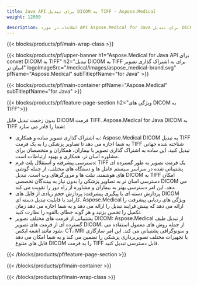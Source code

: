 ```yaml
---
title: Java API برای تبدیل DICOM به TIFF - Aspose.Medical
weight: 12000

description: اطلاعات در مورد API Aspose.Medical for Java برای تبدیل DICOM به TIFF
---
```


{{< blocks/products/pf/main-wrap-class >}}

{{< blocks/products/pf/upper-banner h1="Aspose.Medical for Java API برای convet DICOM به TIFF" h2="تبدیل DICOM به TIFF برای به اشتراک گذاری تصویر اسان تر" logoImageSrc="/medical/images/aspose_medical-brand.svg" pfName="Aspose.Medical" subTitlepfName="for Java" >}}

{{< blocks/products/pf/main-container pfName="Aspose.Medical" subTitlepfName="for Java" >}}

{{< blocks/products/pf/feature-page-section h2="ویژگی های DICOM به TIFF">}}

<p>بدون زحمت تبدیل فایل DICOM فرمت TIFF. Aspose.Medical for Java DICOM به TIFF شما را قادر می سازد:</p>

<ul>
<li>به اشتراک گذاری تصویر ساده و همکاری: Aspose.Medical DICOM به تبدیل TIFF به شما اجازه می دهد تا تصاویر پزشکی را به یک فرمت TIFF شناخته شده جهانی تبدیل کنید. این ساده به اشتراک گذاری تصویر با بیماران، همکاران و متخصصان برای مشاوره اسان تر، همکاری و بهبود ارتباطات است.</li>
<li>دسترسی پیشرفته و استقلال پلت فرم: TIFF یک فرمت تصویر به طور گسترده ای پشتیبانی شده در سراسر سیستم عامل ها و دستگاه های مختلف، از جمله گوشی های هوشمند، تبلت ها و مرورگرهای وب است. تبدیل DICOM به TIFF امکان دسترسی اسان تر به تصاویر پزشکی را بدون نیاز به بینندگان تخصصی DICOM می دهد. این امر دسترسی بهتر به بیماران و مشاوره از راه دور را تقویت می کند.</li>
<li>پردازش دسته ای با پیگیری پیشرفت: پردازش حجم زیادی از فایل های DICOM کارامد با قابلیت تبدیل دسته ای. Aspose.Medical ویژگی های ردیابی پیشرفت را ارائه می دهد که بینش فرایند تبدیل را ارائه می دهد و به شما اجازه می دهد زمان تکمیل را تخمین بزنید و هر گونه خطای بالقوه را نظارت کنید.</li>
<li>پشتیبانی از فرمت های مختلف تصویر DICOM: Aspose.Medical از تبدیل طیف گسترده ای از فرمت های تصویر DICOM، از جمله روش های معمول استفاده می شود مانند اشعه ایکس، CT، MRI و سونوگرافی پشتیبانی می کند. این امر سازگاری با تجهیزات مختلف تصویربرداری پزشکی را تضمین می کند و به شما امکان می دهد فایل های متنوع DICOM را به فرمت TIFF قابل دسترسی تبدیل کنید.</li>
</ul>

{{< /blocks/products/pf/feature-page-section >}}

{{< /blocks/products/pf/main-container >}}

{{< /blocks/products/pf/main-wrap-class >}}